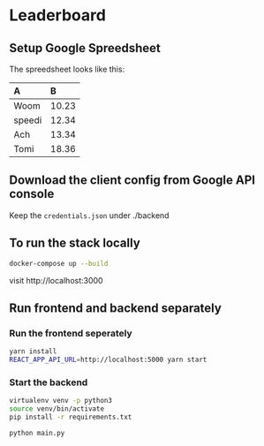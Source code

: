 # Leaderboard

## Setup Google Spreedsheet

The spreedsheet looks like this:

|A|B|
|:--|:--|
|Woom|10.23|
|speedi|12.34|
|Ach|13.34|
|Tomi|18.36|

## Download the client config from Google API console

Keep the `credentials.json` under ./backend

## To run the stack locally

```bash
docker-compose up --build
```

visit http://localhost:3000

## Run frontend and backend separately

### Run the frontend seperately

```bash
yarn install
REACT_APP_API_URL=http://localhost:5000 yarn start
```

### Start the backend

```bash
virtualenv venv -p python3
source venv/bin/activate
pip install -r requirements.txt

python main.py
```